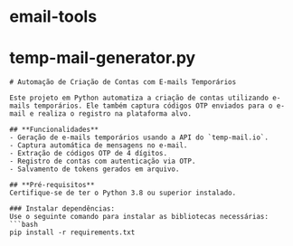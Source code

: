 # email-tools
# temp-mail-generator.py
	# Automação de Criação de Contas com E-mails Temporários

	Este projeto em Python automatiza a criação de contas utilizando e-mails temporários. Ele também captura códigos OTP enviados para o e-mail e realiza o registro na plataforma alvo.

	## **Funcionalidades**
	- Geração de e-mails temporários usando a API do `temp-mail.io`.
	- Captura automática de mensagens no e-mail.
	- Extração de códigos OTP de 4 dígitos.
	- Registro de contas com autenticação via OTP.
	- Salvamento de tokens gerados em arquivo.

	## **Pré-requisitos**
	Certifique-se de ter o Python 3.8 ou superior instalado.

	### Instalar dependências:
	Use o seguinte comando para instalar as bibliotecas necessárias:
	```bash
	pip install -r requirements.txt

